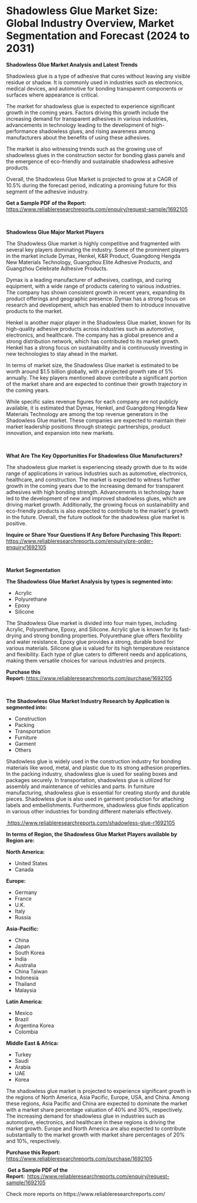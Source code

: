 <p><h1>Shadowless Glue Market Size: Global Industry Overview, Market Segmentation and Forecast (2024 to 2031)</h1></p><p><strong>Shadowless Glue Market Analysis and Latest Trends</strong></p>
<p><p>Shadowless glue is a type of adhesive that cures without leaving any visible residue or shadow. It is commonly used in industries such as electronics, medical devices, and automotive for bonding transparent components or surfaces where appearance is critical.</p><p>The market for shadowless glue is expected to experience significant growth in the coming years. Factors driving this growth include the increasing demand for transparent adhesives in various industries, advancements in technology leading to the development of high-performance shadowless glues, and rising awareness among manufacturers about the benefits of using these adhesives.</p><p>The market is also witnessing trends such as the growing use of shadowless glues in the construction sector for bonding glass panels and the emergence of eco-friendly and sustainable shadowless adhesive products.</p><p>Overall, the Shadowless Glue Market is projected to grow at a CAGR of 10.5% during the forecast period, indicating a promising future for this segment of the adhesive industry.</p></p>
<p><strong>Get a Sample PDF of the Report:&nbsp;</strong> <a href="https://www.reliableresearchreports.com/enquiry/request-sample/1692105">https://www.reliableresearchreports.com/enquiry/request-sample/1692105</a></p>
<p>&nbsp;</p>
<p><strong>Shadowless Glue Major Market Players</strong></p>
<p><p>The Shadowless Glue market is highly competitive and fragmented with several key players dominating the industry. Some of the prominent players in the market include Dymax, Henkel, K&R Product, Guangdong Hengda New Materials Technology, Guangzhou Elite Adhesive Products, and Guangzhou Celebrate Adhesive Products.</p><p>Dymax is a leading manufacturer of adhesives, coatings, and curing equipment, with a wide range of products catering to various industries. The company has shown consistent growth in recent years, expanding its product offerings and geographic presence. Dymax has a strong focus on research and development, which has enabled them to introduce innovative products to the market.</p><p>Henkel is another major player in the Shadowless Glue market, known for its high-quality adhesive products across industries such as automotive, electronics, and healthcare. The company has a global presence and a strong distribution network, which has contributed to its market growth. Henkel has a strong focus on sustainability and is continuously investing in new technologies to stay ahead in the market.</p><p>In terms of market size, the Shadowless Glue market is estimated to be worth around $1.5 billion globally, with a projected growth rate of 5% annually. The key players mentioned above contribute a significant portion of the market share and are expected to continue their growth trajectory in the coming years.</p><p>While specific sales revenue figures for each company are not publicly available, it is estimated that Dymax, Henkel, and Guangdong Hengda New Materials Technology are among the top revenue generators in the Shadowless Glue market. These companies are expected to maintain their market leadership positions through strategic partnerships, product innovation, and expansion into new markets.</p></p>
<p>&nbsp;</p>
<p><strong>What Are The Key Opportunities For Shadowless Glue Manufacturers?</strong></p>
<p><p>The shadowless glue market is experiencing steady growth due to its wide range of applications in various industries such as automotive, electronics, healthcare, and construction. The market is expected to witness further growth in the coming years due to the increasing demand for transparent adhesives with high bonding strength. Advancements in technology have led to the development of new and improved shadowless glues, which are driving market growth. Additionally, the growing focus on sustainability and eco-friendly products is also expected to contribute to the market's growth in the future. Overall, the future outlook for the shadowless glue market is positive.</p></p>
<p><strong>Inquire or Share Your Questions If Any Before Purchasing This Report:</strong> <a href="https://www.reliableresearchreports.com/enquiry/pre-order-enquiry/1692105">https://www.reliableresearchreports.com/enquiry/pre-order-enquiry/1692105</a></p>
<p>&nbsp;</p>
<p><strong>Market Segmentation</strong></p>
<p><strong>The Shadowless Glue Market Analysis by types is segmented into:</strong></p>
<p><ul><li>Acrylic</li><li>Polyurethane</li><li>Epoxy</li><li>Silicone</li></ul></p>
<p><p>The Shadowless Glue market is divided into four main types, including Acrylic, Polyurethane, Epoxy, and Silicone. Acrylic glue is known for its fast-drying and strong bonding properties. Polyurethane glue offers flexibility and water resistance. Epoxy glue provides a strong, durable bond for various materials. Silicone glue is valued for its high temperature resistance and flexibility. Each type of glue caters to different needs and applications, making them versatile choices for various industries and projects.</p></p>
<p><strong>Purchase this Report:&nbsp;</strong><a href="https://www.reliableresearchreports.com/purchase/1692105">https://www.reliableresearchreports.com/purchase/1692105</a></p>
<p>&nbsp;</p>
<p><strong>The Shadowless Glue Market Industry Research by Application is segmented into:</strong></p>
<p><ul><li>Construction</li><li>Packing</li><li>Transportation</li><li>Furniture</li><li>Garment</li><li>Others</li></ul></p>
<p><p>Shadowless glue is widely used in the construction industry for bonding materials like wood, metal, and plastic due to its strong adhesion properties. In the packing industry, shadowless glue is used for sealing boxes and packages securely. In transportation, shadowless glue is utilized for assembly and maintenance of vehicles and parts. In furniture manufacturing, shadowless glue is essential for creating sturdy and durable pieces. Shadowless glue is also used in garment production for attaching labels and embellishments. Furthermore, shadowless glue finds application in various other industries for bonding different materials effectively.</p></p>
<p><a href="https://www.reliableresearchreports.com/shadowless-glue-r1692105">&nbsp;https://www.reliableresearchreports.com/shadowless-glue-r1692105</a></p>
<p><strong>In terms of Region, the Shadowless Glue Market Players available by Region are:</strong></p>
<p>
    <p> <strong> North America: </strong>
        <ul>
            <li>United States</li>
            <li>Canada</li>
        </ul>
        </p> 
    <p> <strong> Europe: </strong>
        <ul>
            <li>Germany</li>
            <li>France</li>
            <li>U.K.</li>
            <li>Italy</li>
            <li>Russia</li>
        </ul>
        </p> 
    <p> <strong> Asia-Pacific: </strong>
        <ul>
            <li>China</li>
            <li>Japan</li>
            <li>South Korea</li>
            <li>India</li>
            <li>Australia</li>
            <li>China Taiwan</li>
            <li>Indonesia</li>
            <li>Thailand</li>
            <li>Malaysia</li>
        </ul>
        </p> 
    <p> <strong> Latin America: </strong>
        <ul>
            <li>Mexico</li>
            <li>Brazil</li>
            <li>Argentina Korea</li>
            <li>Colombia</li>
        </ul>
        </p> 
    <p> <strong> Middle East & Africa: </strong>
        <ul>
            <li>Turkey</li>
            <li>Saudi</li>
            <li>Arabia</li>
            <li>UAE</li>
            <li>Korea</li>
        </ul>
    </p>
    </p>
<p><p>The shadowless glue market is projected to experience significant growth in the regions of North America, Asia Pacific, Europe, USA, and China. Among these regions, Asia Pacific and China are expected to dominate the market with a market share percentage valuation of 40% and 30%, respectively. The increasing demand for shadowless glue in industries such as automotive, electronics, and healthcare in these regions is driving the market growth. Europe and North America are also expected to contribute substantially to the market growth with market share percentages of 20% and 10%, respectively.</p></p>
<p><strong>Purchase this Report: </strong><a href="https://www.reliableresearchreports.com/purchase/1692105">https://www.reliableresearchreports.com/purchase/1692105</a></p>
<p>&nbsp;<strong>Get a Sample PDF of the Report:&nbsp;&nbsp;</strong><a href="https://www.reliableresearchreports.com/enquiry/request-sample/1692105">https://www.reliableresearchreports.com/enquiry/request-sample/1692105</a></p>
<p><strong></strong></p>
<p>Check more reports on https://www.reliableresearchreports.com/</p>